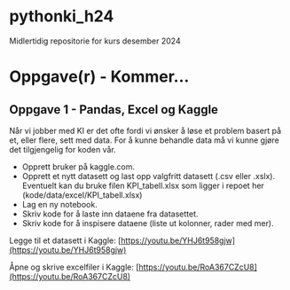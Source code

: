 # pythonki_h24
Midlertidig repositorie for kurs desember 2024

# Oppgave(r) - Kommer...

## Oppgave 1 - Pandas, Excel og Kaggle
Når vi jobber med KI er det ofte fordi vi ønsker å løse et problem basert på et, eller flere, sett med data. For å kunne behandle data må vi kunne gjøre det tilgjengelig for koden vår.

- Opprett bruker på kaggle.com.
- Opprett et nytt datasett og last opp valgfritt datasett (.csv eller .xslx). Eventuelt kan du bruke filen KPI_tabell.xlsx som ligger i repoet her (kode/data/excel/KPI_tabell.xlsx)
- Lag en ny notebook.
- Skriv kode for å laste inn dataene fra datasettet.
- Skriv kode for å inspisere dataene (liste ut kolonner, rader med mer).

Legge til et datasett i Kaggle: [https://youtu.be/YHJ6t958gjw](https://youtu.be/YHJ6t958gjw)

Åpne og skrive excelfiler i Kaggle: [https://youtu.be/RoA367CZcU8](https://youtu.be/RoA367CZcU8)
